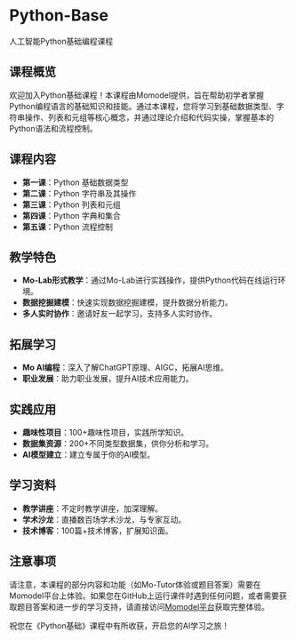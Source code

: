# Python-Base
人工智能Python基础编程课程

## 课程概览

欢迎加入Python基础课程！本课程由Momodel提供，旨在帮助初学者掌握Python编程语言的基础知识和技能。通过本课程，您将学习到基础数据类型、字符串操作、列表和元组等核心概念，并通过理论介绍和代码实操，掌握基本的Python语法和流程控制。

## 课程内容

- **第一课**：Python 基础数据类型
- **第二课**：Python 字符串及其操作
- **第三课**：Python 列表和元组
- **第四课**：Python 字典和集合
- **第五课**：Python 流程控制

## 教学特色

- **Mo-Lab形式教学**：通过Mo-Lab进行实践操作，提供Python代码在线运行环境。
- **数据挖掘建模**：快速实现数据挖掘建模，提升数据分析能力。
- **多人实时协作**：邀请好友一起学习，支持多人实时协作。

## 拓展学习

- **Mo AI编程**：深入了解ChatGPT原理、AIGC，拓展AI思维。
- **职业发展**：助力职业发展，提升AI技术应用能力。

## 实践应用

- **趣味性项目**：100+趣味性项目，实践所学知识。
- **数据集资源**：200+不同类型数据集，供你分析和学习。
- **AI模型建立**：建立专属于你的AI模型。

## 学习资料

- **教学讲座**：不定时教学讲座，加深理解。
- **学术沙龙**：直播数百场学术沙龙，与专家互动。
- **技术博客**：100篇+技术博客，扩展知识面。

## 注意事项

请注意，本课程的部分内容和功能（如Mo-Tutor体验或题目答案）需要在Momodel平台上体验。如果您在GitHub上运行课件时遇到任何问题，或者需要获取题目答案和进一步的学习支持，请直接访问[Momodel平台](https://momodel.cn/)获取完整体验。

祝您在《Python基础》课程中有所收获，开启您的AI学习之旅！
